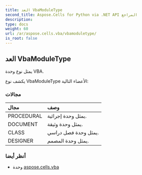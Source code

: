 ```yaml
---
title: العد VbaModuleType
second_title: Aspose.Cells for Python via .NET API المراجع
description:
type: docs
weight: 60
url: /ar/aspose.cells.vba/vbamoduletype/
is_root: false
---
```

##  العد VbaModuleType
يمثل نوع وحدة VBA.



يكشف نوع VbaModuleType الأعضاء التالية:

###  مجالات
| مجال| وصف|
| :- | :- |
| PROCEDURAL | يمثل وحدة إجرائية.|
| DOCUMENT | يمثل وحدة وثيقة.|
| CLASS | يمثل وحدة فصل دراسي.|
| DESIGNER | يمثل وحدة المصمم.|



###  أنظر أيضا
* وحدة [aspose.cells.vba](..)
